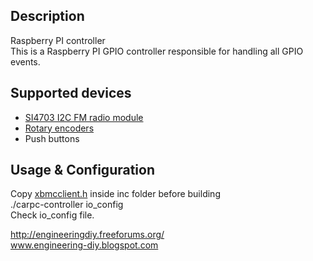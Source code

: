 ## Description
Raspberry PI controller<br>
This is a Raspberry PI GPIO controller responsible for handling all GPIO events. 

## Supported devices
- <a href="http://www.ebay.com/sch/i.html?_odkw=rotary+encoder&_from=R40&_osacat=0&_from=R40&_trksid=p2045573.m570.l1313.TR0.TRC0.H0.Xsi4703.TRS0&_nkw=si4703&_sacat=0">SI4703 I2C FM radio module</a>
- <a href="http://www.ebay.com/sch/i.html?_from=R40&_trksid=p2050601.m570.l1313.TR0.TRC0.H0.Xrotary+encoder.TRS0&_nkw=rotary+encoder&_sacat=0">Rotary encoders</a>
- Push buttons
</ul>

## Usage & Configuration
Copy <a href="https://github.com/xbmc/xbmc/blob/master/tools/EventClients/lib/python/xbmcclient.py">xbmcclient.h</a> inside inc folder before building<br />
./carpc-controller io_config<br />
Check io_config file.





http://engineeringdiy.freeforums.org/<br>
www.engineering-diy.blogspot.com
